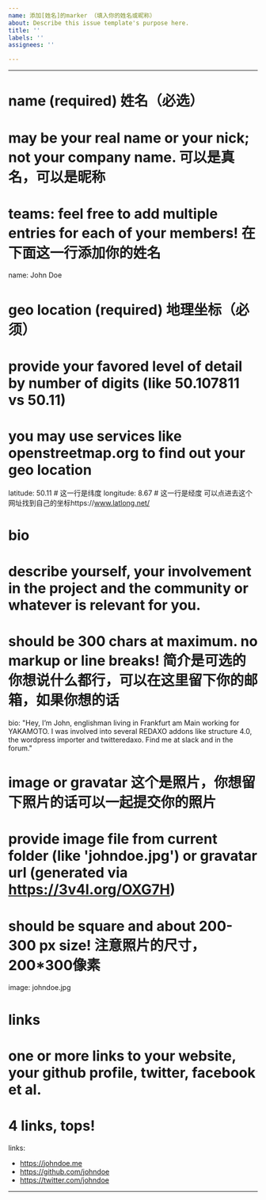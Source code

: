 ```yaml
---
name: 添加[姓名]的marker （填入你的姓名或昵称）
about: Describe this issue template's purpose here.
title: ''
labels: ''
assignees: ''

---
```


---
# name (required) 姓名（必选）
# may be your real name or your nick; not your company name. 可以是真名，可以是昵称
# teams: feel free to add multiple entries for each of your members! 在下面这一行添加你的姓名
name: John Doe

# geo location (required) 地理坐标（必须）
# provide your favored level of detail by number of digits (like 50.107811 vs 50.11)
# you may use services like openstreetmap.org to find out your geo location
latitude: 50.11 # 这一行是纬度
longitude: 8.67 # 这一行是经度  可以点进去这个网址找到自己的坐标https://www.latlong.net/

# bio
# describe yourself, your involvement in the project and the community or whatever is relevant for you.
# should be 300 chars at maximum. no markup or line breaks! 简介是可选的 你想说什么都行，可以在这里留下你的邮箱，如果你想的话
bio: "Hey, I’m John, englishman living in Frankfurt am Main working for YAKAMOTO. I was involved into several REDAXO addons like structure 4.0, the wordpress importer and twitteredaxo. Find me at slack and in the forum."

# image or gravatar 这个是照片，你想留下照片的话可以一起提交你的照片
# provide image file from current folder (like 'johndoe.jpg') or gravatar url (generated via https://3v4l.org/OXG7H)
# should be square and about 200-300 px size!  注意照片的尺寸，200*300像素
image: johndoe.jpg

# links
# one or more links to your website, your github profile, twitter, facebook et al.
# 4 links, tops!
links:
- https://johndoe.me
- https://github.com/johndoe
- https://twitter.com/johndoe

---
